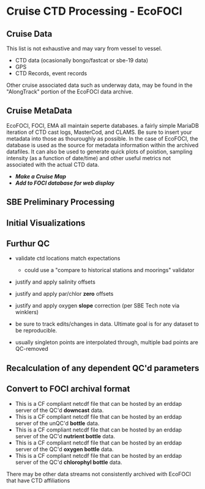 # Cruise CTD Processing - EcoFOCI

## Cruise Data

This list is not exhaustive and may vary from vessel to vessel.

- CTD data (ocasionally bongo/fastcat or sbe-19 data)
- GPS
- CTD Records, event records

Other cruise associated data such as underway data, may be found in the "AlongTrack" portion of the EcoFOCI data archive.

## Cruise MetaData

EcoFOCI, FOCI, EMA all maintain seperte databases.  a fairly simple MariaDB iteration of CTD cast logs, MasterCod, and CLAMS.  Be sure to insert your metadata into those as thouroughly as possible.  In the case of EcoFOCI, the database is used as the source for metadata information within the archived datafiles.  It can also be used to generate quick plots of poistion, sampling intensity (as a function of date/time) and other useful metrics not associated with the actual CTD data.

- ***Make a Cruise Map***
- ***Add to FOCI database for web display***
  
## SBE Preliminary Processing


## Initial Visualizations


## Furthur QC 

- validate ctd locations match expectations
  + could use a "compare to historical stations and moorings" validator
  
- justify and apply salinity offsets
- justify and apply par/chlor __zero__ offsets
- justify and apply oxygen __slope__ correction (per SBE Tech note via winklers)

- be sure to track edits/changes in data.  Ultimate goal is for any dataset to be reproducible.

- usually singleton points are interpolated through, multiple bad points are QC-removed


## Recalculation of any dependent QC'd parameters


## Convert to FOCI archival format

- This is a CF compliant netcdf file that can be hosted by an erddap server of the QC'd **downcast** data.
- This is a CF compliant netcdf file that can be hosted by an erddap server of the unQC'd **bottle** data.
- This is a CF compliant netcdf file that can be hosted by an erddap server of the QC'd **nutrient bottle** data.
- This is a CF compliant netcdf file that can be hosted by an erddap server of the QC'd **oxygen bottle** data.
- This is a CF compliant netcdf file that can be hosted by an erddap server of the QC'd **chlorophyl bottle** data.

There may be other data streams not consistently archived with EcoFOCI that have CTD affiliations

## 
